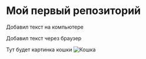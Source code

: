 # Мой первый репозиторий

Добавил текст на компьютере

Добавил текст через браузер

Тут будет картинка кошки
![Кошка](kat.png)

